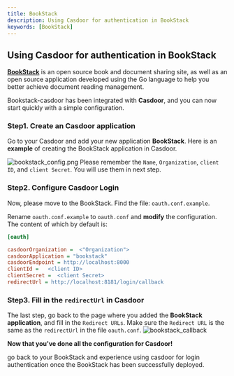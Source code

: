 ```yaml
---
title: BookStack
description: Using Casdoor for authentication in BookStack
keywords: [BookStack]
---
```


## Using Casdoor for authentication in BookStack
**[BookStack](https://www.bookstack.cn)**  is an open source book and document sharing site,
as well as an open source application developed using the Go language to help you better achieve document reading management.

Bookstack-casdoor has been integrated with **Casdoor**, and you can now start quickly with a simple configuration.

### Step1. Create an Casdoor application
Go to your Casdoor and add your new application **BookStack**. Here is an **example** of creating the BookStack application in Casdoor.

![bookstack_config.png](/img/integration/bookstack_config.png)
Please remember the `Name`, `Organization`, `client ID`, and `client Secret`. You will use them in next step.
 
### Step2. Configure Casdoor Login 
Now, please move to the BookStack.  Find the file: `oauth.conf.example`.

Rename `oauth.conf.example` to `oauth.conf` and **modify** the configuration. The content of which by default is:
```ini
[oauth]

casdoorOrganization =  <"Organization">
casdoorApplication = "bookstack"              
casdoorEndpoint = http://localhost:8000 
clientId =   <client ID>
clientSecret =  <client Secret>
redirectUrl = http://localhost:8181/login/callback 

```

### Step3. Fill in the `redirectUrl` in Casdoor
The last step, go back to the page where you added the **BookStack application**, and fill in the `Redirect URLs`.
Make sure the `Redirect URL` is the same as the `redirectUrl` in the file `oauth.conf`.
![bookstack_callback](/img/integration/bookstack_callback.png)

**Now that you've done all the configuration for Casdoor!**

 go back to your BookStack and experience using casdoor for login authentication once the BookStack has been successfully deployed.

